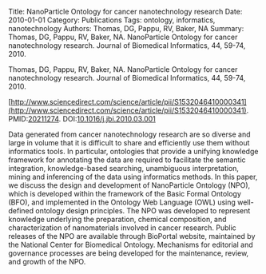 Title: NanoParticle Ontology for cancer nanotechnology research
Date: 2010-01-01
Category: Publications
Tags: ontology, informatics, nanotechnology
Authors: Thomas, DG, Pappu, RV, Baker, NA
Summary: Thomas, DG, Pappu, RV, Baker, NA. NanoParticle Ontology for cancer nanotechnology research. Journal of Biomedical Informatics, 44, 59-74, 2010. 

Thomas, DG, Pappu, RV, Baker, NA. NanoParticle Ontology for cancer nanotechnology research. Journal of Biomedical Informatics, 44, 59-74, 2010. 

[http://www.sciencedirect.com/science/article/pii/S1532046410000341](http://www.sciencedirect.com/science/article/pii/S1532046410000341). PMID:[20211274](http://www.ncbi.nlm.nih.gov/pubmed/20211274). DOI:[10.1016/j.jbi.2010.03.001](http://dx.doi.org/10.1016/j.jbi.2010.03.001)

Data generated from cancer nanotechnology research are so diverse and large in volume that it is difficult to share and efficiently use them without informatics tools. In particular, ontologies that provide a unifying knowledge framework for annotating the data are required to facilitate the semantic integration, knowledge-based searching, unambiguous interpretation, mining and inferencing of the data using informatics methods. In this paper, we discuss the design and development of NanoParticle Ontology (NPO), which is developed within the framework of the Basic Formal Ontology (BFO), and implemented in the Ontology Web Language (OWL) using well-defined ontology design principles. The NPO was developed to represent knowledge underlying the preparation, chemical composition, and characterization of nanomaterials involved in cancer research. Public releases of the NPO are available through BioPortal website, maintained by the National Center for Biomedical Ontology. Mechanisms for editorial and governance processes are being developed for the maintenance, review, and growth of the NPO.
